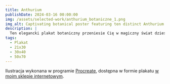 ```yaml
---
title: Anthurium
publishDate: 2024-03-16 00:00:00
img: /assets/selected-work/anthurium_botaniczne_1.png
img_alt: Captivating botanical poster featuring ten distinct Anthurium leaves, accompanied by a legend at the bottom.
description: |
  Ten elegancki plakat botaniczny przeniesie Cię w magiczny świat dziesięciu różnorodnych odmian Anthuriów, z profesjonalnym oznaczeniem u dołu.
tags:
  - Plakat
  - 21x30
  - 30x40
  - 50x70
---
```


Ilustracja wykonana w programie [Procreate](https://procreate.com/),
dostępna w formie plakatu [w moim sklepie internetowym](https://www.sklep.przepisnikszczescia.pl/home-is-where-my-plants-are.html).
